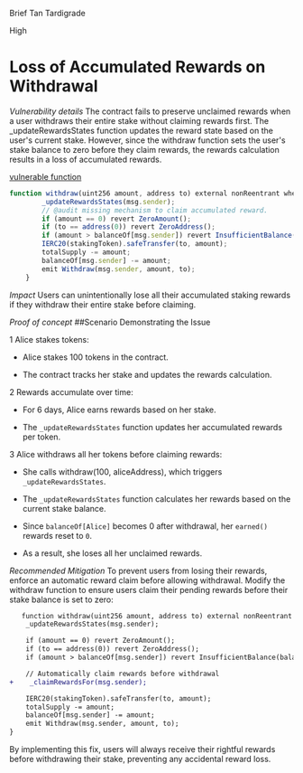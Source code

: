 Brief Tan Tardigrade

High

# Loss of Accumulated Rewards on Withdrawal

*Vulnerability details*
The contract fails to preserve unclaimed rewards when a user withdraws their entire stake without claiming rewards first. The _updateRewardsStates function updates the reward state based on the user's current stake. However, since the withdraw function sets the user's stake balance to zero before they claim rewards, the rewards calculation results in a loss of accumulated rewards.

[vulnerable function](https://github.com/sherlock-audit/2025-03-symm-io-stacking/blob/main/token/contracts/staking/SymmStaking.sol#L250C2-L260C3)
```javascript
function withdraw(uint256 amount, address to) external nonReentrant whenNotPaused {
		_updateRewardsStates(msg.sender);
        // @audit missing mechanism to claim accumulated reward.
		if (amount == 0) revert ZeroAmount();
		if (to == address(0)) revert ZeroAddress();
		if (amount > balanceOf[msg.sender]) revert InsufficientBalance(balanceOf[msg.sender], amount);
		IERC20(stakingToken).safeTransfer(to, amount);
		totalSupply -= amount;
		balanceOf[msg.sender] -= amount;
		emit Withdraw(msg.sender, amount, to);
	}
```

*Impact*
Users can unintentionally lose all their accumulated staking rewards if they withdraw their entire stake before claiming.

*Proof of concept*
##Scenario Demonstrating the Issue

1 Alice stakes tokens:

* Alice stakes 100 tokens in the contract.

* The contract tracks her stake and updates the rewards calculation.

2 Rewards accumulate over time:

* For 6 days, Alice earns rewards based on her stake.

* The `_updateRewardsStates` function updates her accumulated rewards per token.

3 Alice withdraws all her tokens before claiming rewards:

* She calls withdraw(100, aliceAddress), which triggers `_updateRewardsStates`.

* The `_updateRewardsStates` function calculates her rewards based on the current stake balance.

* Since `balanceOf[Alice]` becomes 0 after withdrawal, her `earned()` rewards reset to `0`.

* As a result, she loses all her unclaimed rewards.

*Recommended Mitigation*
To prevent users from losing their rewards, enforce an automatic reward claim before allowing withdrawal. Modify the withdraw function to ensure users claim their pending rewards before their stake balance is set to zero:

```diff
   function withdraw(uint256 amount, address to) external nonReentrant whenNotPaused {
    _updateRewardsStates(msg.sender);

    if (amount == 0) revert ZeroAmount();
    if (to == address(0)) revert ZeroAddress();
    if (amount > balanceOf[msg.sender]) revert InsufficientBalance(balanceOf[msg.sender], amount);

    // Automatically claim rewards before withdrawal
+    _claimRewardsFor(msg.sender);

    IERC20(stakingToken).safeTransfer(to, amount);
    totalSupply -= amount;
    balanceOf[msg.sender] -= amount;
    emit Withdraw(msg.sender, amount, to);
}
```
By implementing this fix, users will always receive their rightful rewards before withdrawing their stake, preventing any accidental reward loss.
